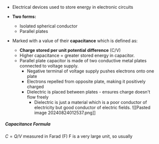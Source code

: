 - Electrical devices used to store energy in electronic circuits
- **Two forms:**
	- Isolated spherical conductor
	- Parallel plates

- Marked with a value of their **capacitance** which is defined as:
	- **Charge stored per unit potential difference** (C/V) 
	- Higher capacitance = greater stored energy in capacitor.
	- Parallel plate capacitor is made of two conductive metal plates connected to voltage supply.
		- Negative terminal of voltage supply pushes electrons onto one plate
		- Electrons repelled from opposite plate, making it positively charged 
		- Dielectric is placed between plates - ensures charge doesn't flow freely
			- Dielectric is just a material which is a poor conductor of electricity but good conductor of electric fields.
	![[Pasted image 20240824012537.png]]

##### Capacitance Formula
$C = Q/V$
measured in Farad (F)
F is a very large unit, so usually 